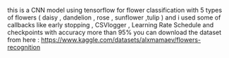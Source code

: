this is a CNN model using tensorflow for flower classification with 5 types of flowers ( daisy , dandelion , rose , sunflower ,tulip ) and i used some of callbacks like early stopping , CSVlogger , Learning Rate Schedule and checkpoints with accuracy more than 95%
you can download the dataset from here : https://www.kaggle.com/datasets/alxmamaev/flowers-recognition

